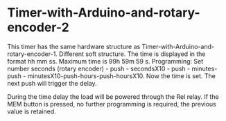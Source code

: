 # Timer-with-Arduino-and-rotary-encoder-2
This timer has the same hardware structure as Timer-with-Arduino-and-rotary-encoder-1.
Different soft structure.
The time is displayed in the format hh mm ss.
Maximum time is 99h 59m 59 s.
Programming: Set number seconds (rotary encoder) - push - secondsX10 - push -  minutes- push - minutesX10-push-hours-push-hoursX10. Now the time is set. The next push will trigger the delay.

During the time delay the load will be powered through the Rel relay. If the MEM button is pressed, no further programming is required, the previous value is retained.
